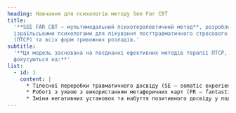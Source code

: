 ```yaml
---
heading: Навчання для психологів методу See Far CBT
title:
  '**SEE FAR CBT – мультимодальний психотерапевтичний метод**, розроблений
  ізраїльськими психологами для лікування посттравматичного стресового розладу
  (ПТСР) та всіх форм тривожних розладів.'
subtitle:
  '**Ця модель заснована на поєднанні ефективних методів терапії ПТСР, що
  фокусуються на:**'
list:
  - id: 1
    content: |
      * Тілесної переробки травматичного досвіду (SE – somatic experience)
      * Роботі з уявою з використанням метафоричних карт (FR – fantastic reality)
      * Зміни негативних установок та набуття позитивного досвіду у подоланні тривожних станів (CBT – cognitive behavioral therapy)
---
```

